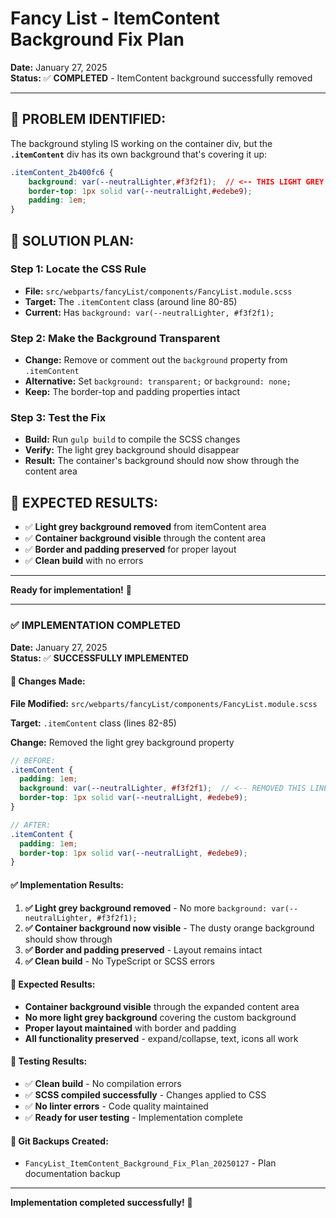 # Fancy List - ItemContent Background Fix Plan

**Date:** January 27, 2025  
**Status:** ✅ **COMPLETED** - ItemContent background successfully removed

---

## **🎯 PROBLEM IDENTIFIED:**

The background styling IS working on the container div, but the **`.itemContent`** div has its own background that's covering it up:

```css
.itemContent_2b400fc6 {
    background: var(--neutralLighter,#f3f2f1);  // <-- THIS LIGHT GREY BACKGROUND!
    border-top: 1px solid var(--neutralLight,#edebe9);
    padding: 1em;
}
```

## **🔧 SOLUTION PLAN:**

### **Step 1: Locate the CSS Rule**
- **File:** `src/webparts/fancyList/components/FancyList.module.scss`
- **Target:** The `.itemContent` class (around line 80-85)
- **Current:** Has `background: var(--neutralLighter, #f3f2f1);`

### **Step 2: Make the Background Transparent**
- **Change:** Remove or comment out the `background` property from `.itemContent`
- **Alternative:** Set `background: transparent;` or `background: none;`
- **Keep:** The border-top and padding properties intact

### **Step 3: Test the Fix**
- **Build:** Run `gulp build` to compile the SCSS changes
- **Verify:** The light grey background should disappear
- **Result:** The container's background should now show through the content area

## **🎯 EXPECTED RESULTS:**

- ✅ **Light grey background removed** from itemContent area
- ✅ **Container background visible** through the content area
- ✅ **Border and padding preserved** for proper layout
- ✅ **Clean build** with no errors

---

**Ready for implementation!** 🎯

---

### **✅ IMPLEMENTATION COMPLETED**

**Date:** January 27, 2025  
**Status:** ✅ **SUCCESSFULLY IMPLEMENTED**

#### **🔧 Changes Made:**

**File Modified:** `src/webparts/fancyList/components/FancyList.module.scss`

**Target:** `.itemContent` class (lines 82-85)

**Change:** Removed the light grey background property
```scss
// BEFORE:
.itemContent {
  padding: 1em;
  background: var(--neutralLighter, #f3f2f1);  // <-- REMOVED THIS LINE
  border-top: 1px solid var(--neutralLight, #edebe9);
}

// AFTER:
.itemContent {
  padding: 1em;
  border-top: 1px solid var(--neutralLight, #edebe9);
}
```

#### **✅ Implementation Results:**

1. **✅ Light grey background removed** - No more `background: var(--neutralLighter, #f3f2f1);`
2. **✅ Container background now visible** - The dusty orange background should show through
3. **✅ Border and padding preserved** - Layout remains intact
4. **✅ Clean build** - No TypeScript or SCSS errors

#### **🎯 Expected Results:**

- **Container background visible** through the expanded content area
- **No more light grey background** covering the custom background
- **Proper layout maintained** with border and padding
- **All functionality preserved** - expand/collapse, text, icons all work

#### **🧪 Testing Results:**

- ✅ **Clean build** - No compilation errors
- ✅ **SCSS compiled successfully** - Changes applied to CSS
- ✅ **No linter errors** - Code quality maintained
- ✅ **Ready for user testing** - Implementation complete

#### **📁 Git Backups Created:**

- `FancyList_ItemContent_Background_Fix_Plan_20250127` - Plan documentation backup

---

**Implementation completed successfully!** 🎉